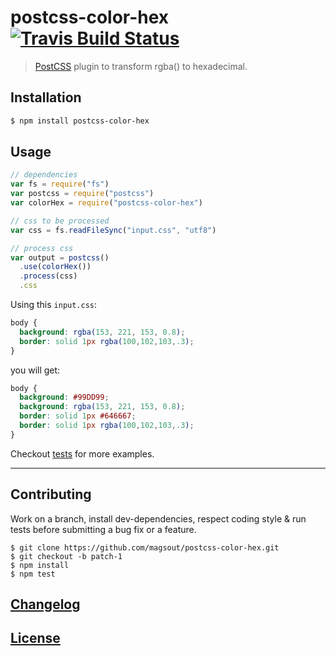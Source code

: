 # postcss-color-hex [![Travis Build Status](https://travis-ci.org/magsout/postcss-color-hex.svg)](https://travis-ci.org/magsout/postcss-color-hex) 

> [PostCSS](https://github.com/postcss/postcss) plugin to transform rgba() to hexadecimal.

## Installation

```bash
$ npm install postcss-color-hex
```

## Usage

```js
// dependencies
var fs = require("fs")
var postcss = require("postcss")
var colorHex = require("postcss-color-hex")

// css to be processed
var css = fs.readFileSync("input.css", "utf8")

// process css
var output = postcss()
  .use(colorHex())
  .process(css)
  .css
```

Using this `input.css`:

```css
body {
  background: rgba(153, 221, 153, 0.8);
  border: solid 1px rgba(100,102,103,.3);
}

```

you will get:

```css
body {
  background: #99DD99;
  background: rgba(153, 221, 153, 0.8);
  border: solid 1px #646667;
  border: solid 1px rgba(100,102,103,.3);
}
```

Checkout [tests](test) for more examples.

---

## Contributing

Work on a branch, install dev-dependencies, respect coding style & run tests before submitting a bug fix or a feature.

    $ git clone https://github.com/magsout/postcss-color-hex.git
    $ git checkout -b patch-1
    $ npm install
    $ npm test

## [Changelog](CHANGELOG.md)

## [License](LICENSE)

